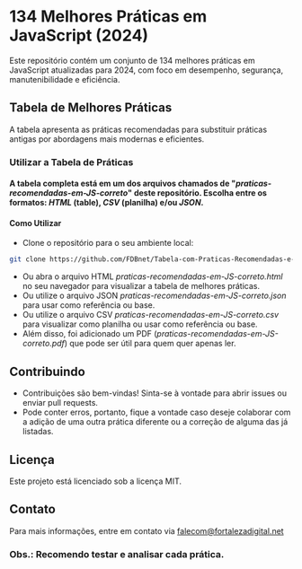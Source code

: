 # 134 Melhores Práticas em JavaScript (2024)

Este repositório contém um conjunto de 134 melhores práticas em JavaScript atualizadas para 2024, com foco em desempenho, segurança, manutenibilidade e eficiência.

## Tabela de Melhores Práticas

A tabela apresenta as práticas recomendadas para substituir práticas antigas por abordagens mais modernas e eficientes.

### Utilizar a Tabela de Práticas
#### A tabela completa está em um dos arquivos chamados de "*praticas-recomendadas-em-JS-correto*" deste repositório. Escolha entre os formatos: _HTML_ (table), _CSV_ (planilha) e/ou _JSON_.

#### Como Utilizar

- Clone o repositório para o seu ambiente local:

```sh
git clone https://github.com/FDBnet/Tabela-com-Praticas-Recomendadas-e-Atualizadas-Para-Javascript-Atualizadas-em-2024-do-ES6-ao-ES15.git
```

- Ou abra o arquivo HTML *praticas-recomendadas-em-JS-correto.html* no seu navegador para visualizar a tabela de melhores práticas.
- Ou utilize o arquivo JSON *praticas-recomendadas-em-JS-correto.json* para usar como referência ou base.
- Ou utilize o arquivo CSV *praticas-recomendadas-em-JS-correto.csv* para visualizar como planilha ou usar como referência ou base.
- Além disso, foi adicionado um PDF (*praticas-recomendadas-em-JS-correto.pdf*) que pode ser útil para quem quer apenas ler.

## Contribuindo
- Contribuições são bem-vindas! Sinta-se à vontade para abrir issues ou enviar pull requests.
- Pode conter erros, portanto, fique a vontade caso deseje colaborar com a adição de uma outra prática diferente ou a correção de alguma das já listadas.

  

## Licença
Este projeto está licenciado sob a licença MIT. 

## Contato
Para mais informações, entre em contato via falecom@fortalezadigital.net


### Obs.: Recomendo testar e analisar cada prática. 
